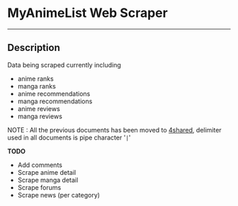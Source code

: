 # **MyAnimeList Web Scraper**  
___

## Description
Data being scraped currently including  
- anime ranks
- manga ranks
- anime recommendations
- manga recommendations
- anime reviews
- manga reviews

NOTE : All the previous documents has been moved to [4shared](https://www.4shared.com/folder/r5zcNLDN/myanimelist-web-scraping-archi.html), delimiter used in all documents is pipe character '`|`'  

**TODO**
- Add comments
- Scrape anime detail
- Scrape manga detail
- Scrape forums
- Scrape news (per category)

